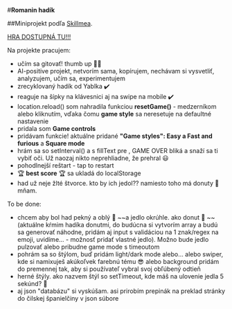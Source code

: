 #**Romanin hadík**  

##Miniprojekt podľa [Skillmea](https://skillmea.sk/student/online-kurzy/rob-hry-v-javascripte).  

[HRA DOSTUPNÁ TU!!!](https://ba-romana.github.io/snake/)

Na projekte pracujem: 
- učím sa gitovať! thumb up 👍🏽
- AI-positive projekt, netvorím sama, kopírujem, nechávam si vysvetliť, analyzujem, učím sa, experimentujem
- zrecyklovaný hadík od Yablka ✔️
- reaguje na šípky na klávesnici aj na swipe na mobile ✔️
- location.reload() som nahradila funkciou **resetGame()** - medzerníkom alebo kliknutím, vďaka čomu **game style** sa neresetuje na defaultné nastavenie
- pridala som **Game controls**
- pridávam funkcie! aktuálne pridané **"Game styles": Easy a Fast and furious** a **Square mode**
- hrám sa so setInterval() a s fillText pre <canvas>, GAME OVER bliká a snaží sa ti vybiť oči. Už naozaj nikto neprehliadne, že prehral 😃
- pohodlnejší reštart - tap to restart 
- 🏆 **best score** 🏆 sa ukladá do localStorage 
- had už neje žlté štvorce. kto by ich jedol?? namiesto toho má donuty 🍩 mňam.

To be done:
- chcem aby bol had pekný a oblý 🐍	~~a jedlo okrúhle. ako donut 🍩	~~ (aktuálne kŕmim hadíka donutmi, do budúcna si vytvorím array a budú sa generovať náhodne, pridám aj input s validáciou na 1 znak/regex na emoji, uvidíme... - možnosť pridať vlastné jedlo). Možno bude jedlo pulzovať alebo pribudne game mode s timeoutom
- pohrám sa so štýlom, buď pridám light/dark mode alebo... alebo swiper, kde si namixuješ akúkoľvek farebnú tému 😎 alebo background pridám do premennej tak, aby si používateľ vybral svoj obľúbený odtieň
- herné štýly. ako nazvem štýl so setTimeout, kde máš na ulovenie jedla 5 sekúnd? 🤔
- aj json "databázu" si vyskúšam. asi prirobím prepinák na preklad stránky do čilskej španielčiny v json súbore 
